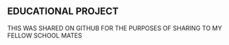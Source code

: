 ## EDUCATIONAL PROJECT

THIS WAS SHARED ON GITHUB FOR THE PURPOSES OF SHARING TO MY FELLOW SCHOOL MATES
